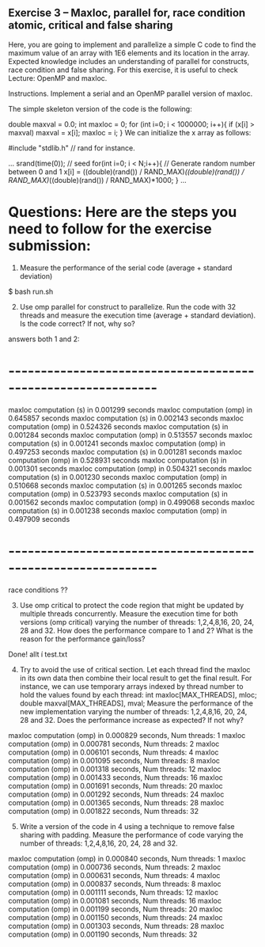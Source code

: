 ## Exercise 3 – Maxloc, parallel for, race condition atomic, critical and false sharing
Here, you are going to implement and parallelize a simple C code to find the maximum value of an array with 1E6 elements and its location in the array. Expected knowledge includes an understanding of parallel for constructs, race condition and false sharing. For this exercise, it is useful to check Lecture: OpenMP and maxloc.

Instructions. Implement a serial and an OpenMP parallel version of maxloc.

The simple skeleton version of the code is the following:

  double maxval = 0.0; int maxloc = 0;
  for (int i=0; i < 1000000; i++){
       if (x[i] > maxval) 
            maxval = x[i]; maxloc = i;
  }
 We can initialize the x array as follows:

#include "stdlib.h" // rand for instance.

...
   srand(time(0)); // seed
   for(int i=0; i < N;i++){
     // Generate random number between 0 and 1
     x[i] = ((double)(rand()) / RAND_MAX)*((double)(rand()) / RAND_MAX)*((double)(rand()) / RAND_MAX)*1000;
   }
...

# Questions: Here are the steps you need to follow for the exercise submission:

1. Measure the performance of the serial code (average + standard deviation)

$ bash run.sh


2. Use omp parallel for construct to parallelize. Run the code with 32 threads and measure the execution time (average + standard deviation). Is the code correct? If not, why so?

answers both 1 and 2:
# -------------------------------------------------------------
maxloc computation (s) in 0.001299 seconds
maxloc computation (omp) in 0.645857 seconds
maxloc computation (s) in 0.002143 seconds
maxloc computation (omp) in 0.524326 seconds
maxloc computation (s) in 0.001284 seconds
maxloc computation (omp) in 0.513557 seconds
maxloc computation (s) in 0.001241 seconds
maxloc computation (omp) in 0.497253 seconds
maxloc computation (s) in 0.001281 seconds
maxloc computation (omp) in 0.528931 seconds
maxloc computation (s) in 0.001301 seconds
maxloc computation (omp) in 0.504321 seconds
maxloc computation (s) in 0.001230 seconds
maxloc computation (omp) in 0.510668 seconds
maxloc computation (s) in 0.001265 seconds
maxloc computation (omp) in 0.523793 seconds
maxloc computation (s) in 0.001562 seconds
maxloc computation (omp) in 0.499068 seconds
maxloc computation (s) in 0.001238 seconds
maxloc computation (omp) in 0.497909 seconds
# -------------------------------------------------------------

race conditions ??

3. Use omp critical to protect the code region that might be updated by multiple threads concurrently. Measure the execution time for both versions (omp critical) varying the number of threads: 1,2,4,8,16, 20, 24, 28 and 32. How does the performance compare to 1 and 2? What is the reason for the performance gain/loss?

Done! 
allt í test<Num>.txt

4. Try to avoid the use of critical section. Let each thread find the maxloc in its own data then combine their local result to get the final result. For instance, we can use temporary arrays indexed by thread number to hold the values found by each thread:
    int maxloc[MAX_THREADS], mloc;
    double maxval[MAX_THREADS], mval;
Measure the performance of the new implementation varying the number of threads: 1,2,4,8,16, 20, 24, 28 and 32. Does the performance increase as expected? If not why?

maxloc computation (omp) in 0.000829 seconds, Num threads: 1
maxloc computation (omp) in 0.000781 seconds, Num threads: 2
maxloc computation (omp) in 0.006101 seconds, Num threads: 4
maxloc computation (omp) in 0.001095 seconds, Num threads: 8
maxloc computation (omp) in 0.001318 seconds, Num threads: 12
maxloc computation (omp) in 0.001433 seconds, Num threads: 16
maxloc computation (omp) in 0.001691 seconds, Num threads: 20
maxloc computation (omp) in 0.001292 seconds, Num threads: 24
maxloc computation (omp) in 0.001365 seconds, Num threads: 28
maxloc computation (omp) in 0.001822 seconds, Num threads: 32

5. Write a version of the code in 4 using a technique to remove false sharing with padding. Measure the performance of code varying the number of threads: 1,2,4,8,16, 20, 24, 28 and 32.

maxloc computation (omp) in 0.000840 seconds, Num threads: 1
maxloc computation (omp) in 0.000736 seconds, Num threads: 2
maxloc computation (omp) in 0.000631 seconds, Num threads: 4
maxloc computation (omp) in 0.000837 seconds, Num threads: 8
maxloc computation (omp) in 0.001111 seconds, Num threads: 12
maxloc computation (omp) in 0.001081 seconds, Num threads: 16
maxloc computation (omp) in 0.001199 seconds, Num threads: 20
maxloc computation (omp) in 0.001150 seconds, Num threads: 24
maxloc computation (omp) in 0.001303 seconds, Num threads: 28
maxloc computation (omp) in 0.001190 seconds, Num threads: 32
